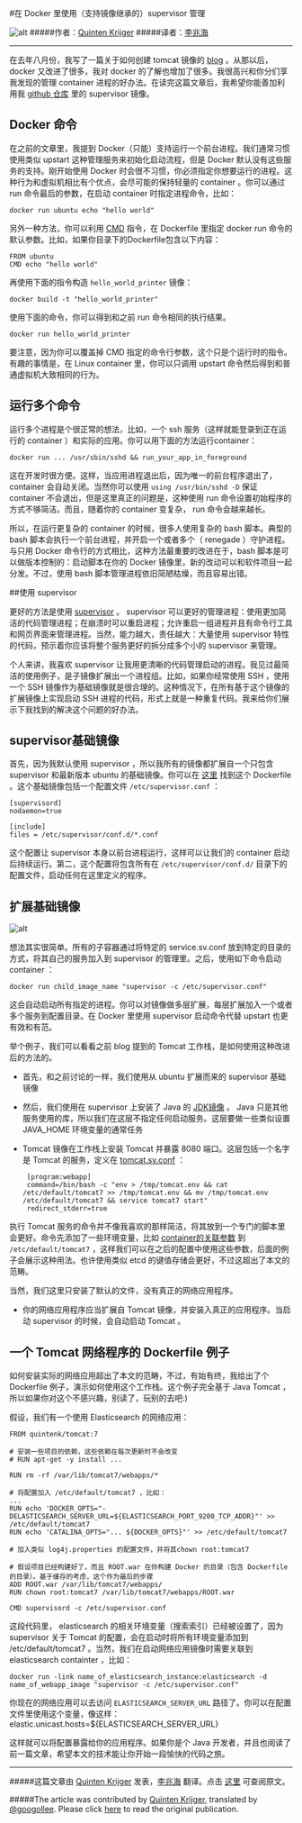 #在 Docker 里使用（支持镜像继承的）supervisor 管理

![alt](http://resource.docker.cn/homepage-docker-logo.png)
#####作者：[Quinten Krijger](https://twitter.com/qkrijger)
#####译者：[李兆海](https://twitter.com/googollee)

---

在去年八月份，我写了一篇关于如何创建 tomcat 镜像的 [blog](http://blog.trifork.com/2013/08/15/using-docker-to-efficiently-create-multiple-tomcat-instances/) 。从那以后， docker 又改进了很多，我对 docker 的了解也增加了很多。我很高兴和你分们享我发现的管理 container 进程的好办法。在读完这篇文章后，我希望你能善加利用我 [github 仓库](https://github.com/Krijger/docker-cookbooks) 里的 supervisor 镜像。

## Docker 命令

在之前的文章里，我提到 Docker（只能）支持运行一个前台进程。我们通常习惯使用类似 upstart 这种管理服务来初始化启动流程，但是 Docker 默认没有这些服务的支持。刚开始使用 Docker 时会很不习惯，你必须指定你想要运行的进程。这种行为和虚拟机相比有个优点，会尽可能的保持轻量的 container 。你可以通过 run 命令最后的参数，在启动 container 时指定进程命令，比如：

`docker run ubuntu echo "hello world"`

另外一种方法，你可以利用 [CMD](http://docs.docker.io/en/latest/reference/builder/#cmd) 指令，在 Dockerfile 里指定 docker run 命令的默认参数。比如，如果你目录下的Dockerfile包含以下内容：
```
FROM ubuntu
CMD echo "hello world"
```
再使用下面的指令构造 `hello_world_printer` 镜像：

`docker build -t "hello_world_printer" `

使用下面的命令，你可以得到和之前 run 命令相同的执行结果。

`docker run hello_world_printer`

要注意，因为你可以覆盖掉 CMD 指定的命令行参数，这个只是个运行时的指令。有趣的事情是，在 Linux container 里，你可以只调用 upstart 命令然后得到和普通虚拟机大致相同的行为。


## 运行多个命令

运行多个进程是个很正常的想法，比如，一个 ssh 服务（这样就能登录到正在运行的 container ）和实际的应用。你可以用下面的方法运行container：

```
docker run ... /usr/sbin/sshd && run_your_app_in_foreground
```

这在开发时很方便。这样，当应用进程退出后，因为唯一的前台程序退出了， container 会自动关闭。当然你可以使用 `using /usr/bin/sshd -D` 保证 container 不会退出，但是这里真正的问题是，这种使用 run 命令设置初始程序的方式不够简洁。而且，随着你的 container 变复杂， run 命令会越来越长。

所以，在运行更复杂的 container 的时候，很多人使用复杂的 bash 脚本。典型的 bash 脚本会执行一个前台进程，并开启一个或者多个（ renegade ）守护进程。与只用 Docker 命令行的方式相比，这种方法最重要的改进在于，bash 脚本是可以做版本控制的：启动脚本在你的 Docker 镜像里，新的改动可以和软件项目一起分发。不过，使用 bash 脚本管理进程依旧简陋枯燥，而且容易出错。

##使用 supervisor

更好的方法是使用 [supervisor](http://supervisord.org/) 。 supervisor 可以更好的管理进程：使用更加简洁的代码管理进程；在崩溃时可以重启进程；允许重启一组进程并且有命令行工具和网页界面来管理进程。当然，能力越大，责任越大：大量使用 supervisor 特性的代码，预示着你应该将整个服务更好的拆分成多个小的 supervisor 来管理。

个人来讲，我喜欢 supervisor 让我用更清晰的代码管理启动的进程。我见过最简洁的使用例子，是子镜像扩展出一个进程组。比如，如果你经常使用 SSH ，使用一个 SSH 镜像作为基础镜像就是很合理的。这种情况下，在所有基于这个镜像的扩展镜像上实现启动 SSH 进程的代码，形式上就是一种重复代码。我来给你们展示下我找到的解决这个问题的好办法。

## supervisor基础镜像

首先，因为我默认使用 supervisor ，所以我所有的镜像都扩展自一个只包含 supervisor 和最新版本 ubuntu 的基础镜像。你可以在 [这里](https://github.com/Krijger/docker-cookbooks/blob/master/supervisor/Dockerfile) 找到这个 Dockerfile 。这个基础镜像包括一个配置文件 `/etc/supervisor.conf` ：

	[supervisord]
	nodaemon=true

	[include]
	files = /etc/supervisor/conf.d/*.conf

这个配置让 supervisor 本身以前台进程运行，这样可以让我们的 container 启动后持续运行。第二，这个配置将包含所有在 `/etc/supervisor/conf.d/` 目录下的配置文件，启动任何在这里定义的程序。

## 扩展基础镜像

![alt](http://resource.docker.cn/tomcat-stack-164x300.png)

想法其实很简单。所有的子容器通过将特定的 service.sv.conf 放到特定的目录的方式，将其自己的服务加入到 supervisor 的管理里。之后，使用如下命令启动 container ：

```
docker run child_image_name "supervisor -c /etc/supervisor.conf"
```

这会自动启动所有指定的进程。你可以对镜像做多层扩展，每层扩展加入一个或者多个服务到配置目录。在 Docker 里使用 supervisor 启动命令代替 upstart 也更有效和有范。

举个例子，我们可以看看之前 blog 提到的 Tomcat 工作栈，是如何使用这种改进后的方法的。

 - 首先，和之前讨论的一样，我们使用从 ubuntu 扩展而来的 supervisor 基础镜像

 - 然后，我们使用在 supervisor 上安装了 Java 的 [JDK镜像](https://github.com/Krijger/docker-cookbooks/tree/master/jdk7-oracle) 。 Java 只是其他服务使用的库，所以我们在这层不指定任何启动服务。这层要做一些类似设置 JAVA_HOME 环境变量的通常任务

 - Tomcat 镜像在工作栈上安装 Tomcat 并暴露 8080 端口。这层包括一个名字是 Tomcat 的服务，定义在 [tomcat.sv.conf](https://github.com/Krijger/docker-cookbooks/blob/master/tomcat7/tomcat.sv.conf) ：

		[program:webapp]
		command=/bin/bash -c "env > /tmp/tomcat.env && cat /etc/default/tomcat7 >> /tmp/tomcat.env && mv /tmp/tomcat.env /etc/default/tomcat7 && service tomcat7 start"
		redirect_stderr=true

执行 Tomcat 服务的命令并不像我喜欢的那样简洁，将其放到一个专门的脚本里会更好。命令先添加了一些环境变量，比如 [container的关联参数](http://docs.docker.io/en/latest/use/working_with_links_names/) 到 `/etc/default/tomcat7` ，这样我们可以在之后的配置中使用这些参数，后面的例子会展示这种用法。也许使用类似 etcd 的键值存储会更好，不过这超出了本文的范畴。

当然，我们这里只安装了默认的文件，没有真正的网络应用程序。

 - 你的网络应用程序应当扩展自 Tomcat 镜像，并安装入真正的应用程序。当启动 supervisor 的时候，会自动启动 Tomcat 。

## 一个 Tomcat 网络程序的 Dockerfile 例子

如何安装实际的网络应用超出了本文的范畴，不过，有始有终，我给出了个 Dockerfile 例子，演示如何使用这个工作栈。这个例子完全基于 Java Tomcat ，所以如果你对这个不感兴趣，别读了，玩别的去吧:)

假设，我们有一个使用 Elasticsearch 的网络应用：

	FROM quintenk/tomcat:7

	# 安装一些项目的依赖，这些依赖在每次更新时不会改变
	# RUN apt-get -y install ...

	RUN rm -rf /var/lib/tomcat7/webapps/*

	# 将配置加入 /etc/default/tomcat7 ，比如：
	...
	RUN echo 'DOCKER_OPTS="-DELASTICSEARCH_SERVER_URL=${ELASTICSEARCH_PORT_9200_TCP_ADDR}"' >> /etc/default/tomcat7
	RUN echo 'CATALINA_OPTS="... ${DOCKER_OPTS}"' >> /etc/default/tomcat7

	# 加入类似 log4j.properties 的配置文件，并将其chown root:tomcat7

	# 假设项目已经构建好了，而且 ROOT.war 在你构建 Docker 的目录（包含 Dockerfile 的目录）。基于缓存的考虑，这个作为最后的步骤
	ADD ROOT.war /var/lib/tomcat7/webapps/
	RUN chown root:tomcat7 /var/lib/tomcat7/webapps/ROOT.war

	CMD supervisord -c /etc/supervisor.conf

这段代码里， elasticsearch 的相关环境变量（搜索索引）已经被设置了，因为 supervisor 关于 Tomcat 的配置，会在启动时将所有环境变量添加到 /etc/default/tomcat7 。当然，我们在启动网络应用镜像时需要关联到 elasticsearch containter ，比如：

```
docker run -link name_of_elasticsearch_instance:elasticsearch -d name_of_webapp_image "supervisor -c /etc/supervisor.conf"
```
你现在的网络应用可以去访问 `ELASTICSEARCH_SERVER_URL` 路径了。你可以在配置文件里使用这个变量，像这样：
	elastic.unicast.hosts=${ELASTICSEARCH_SERVER_URL}

这样就可以将配置暴露给你的应用程序。如果你是个 Java 开发者，并且也阅读了前一篇文章，希望本文的技术能让你开始一段愉快的代码之旅。

***

#####这篇文章由 [Quinten Krijger](https://twitter.com/qkrijger) 发表，[李兆海](https://twitter.com/googollee) 翻译。点击 [这里](http://blog.trifork.com/2014/03/11/using-supervisor-with-docker-to-manage-processes-supporting-image-inheritance) 可查阅原文。

#####The article was contributed by [Quinten Krijger](https://twitter.com/qkrijger), translated by [@googollee](https://twitter.com/googollee). Please click [here](http://blog.trifork.com/2014/03/11/using-supervisor-with-docker-to-manage-processes-supporting-image-inheritance) to read the original publication.
